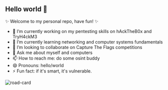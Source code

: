 ## Hello world 👋

✨ Welcome to my personal repo, have fun! ✨

<!--
**iamkira420/iamkira420** is a ✨ _special_ ✨ repository because its `README.md` (this file) appears on your GitHub profile.

Here are some ideas to get you started: - 🤔 I’m looking for help with 

-->

- 🔭 I’m currently working on my pentesting skills on hAckTheB0x and TryH4ckM3
- 🌱 I’m currently learning networking and computer systems fundamentals
- 👯 I’m looking to collaborate on Capture The Flags competitions
- 💬 Ask me about myself and computers
- 📫 How to reach me: do some osint buddy
- 😄 Pronouns: hello/world
- ⚡ Fun fact: if it's smart, it's vulnerable.


![road-card](https://github.com/iamkira420/iamkira420/assets/75730786/98af54bd-ad7a-4f7b-8f16-9f9da936a796)



